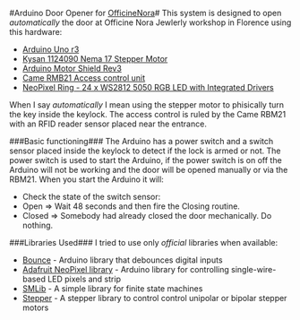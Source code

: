 #Arduino Door Opener for [OfficineNora](http://www.officinenora.it)#
This system is designed to open *automatically* the door at Officine Nora Jewlerly workshop in Florence using this hardware:
* [Arduino Uno r3](http://arduino.cc/en/Main/ArduinoBoardUno)  
* [Kysan 1124090 Nema 17 Stepper Motor](http://store.arduino.cc/product/MK00742)
* [Arduino Motor Shield Rev3](http://store.arduino.cc/product/A000079)
* [Came RMB21 Access control unit](http://www.cameuk.com/files/pdf/rbm21/RBM21_EN.pdf)
* [NeoPixel Ring - 24 x WS2812 5050 RGB LED with Integrated Drivers](http://www.adafruit.com/product/1586)

When I say *automatically* I mean using the stepper motor to phisically turn the key inside the keylock. The access control is ruled by
the Came RBM21 with an RFID reader sensor placed near the entrance.

###Basic functioning###
The Arduino has a power switch and a switch sensor placed inside the keylock to detect if the lock is armed or not. The power switch is used
to start the Arduino, if the power switch is on off the Arduino will not be working and the door will be opened manually or via the RBM21.
When you start the Arduino it will:

* Check the state of the switch sensor:
 * Open => Wait 48 seconds and then fire the Closing routine.
 * Closed => Somebody had already closed the door mechanically. Do nothing.





###Libraries Used###
I tried to use only *official* libraries when available:

* [Bounce](http://playground.arduino.cc/Code/Bounce) - Arduino library that debounces digital inputs
* [Adafruit NeoPixel library](https://github.com/adafruit/Adafruit_NeoPixel) - Arduino library for controlling single-wire-based LED pixels and strip
* [SMLib](http://playground.arduino.cc/Code/SMlib) - A simple library for finite state machines
* [Stepper](http://arduino.cc/en/reference/stepper) - A stepper library to control control unipolar or bipolar stepper motors
